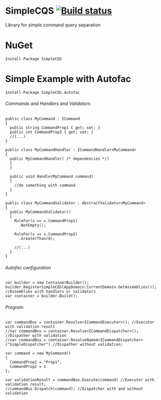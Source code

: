 # SimpleCQS [![Build status](https://ci.appveyor.com/api/projects/status/aneojew2ehsgaijo/branch/master?retina=true)](https://ci.appveyor.com/project/JarosawLeszczyski/simplecqs/branch/master)

Library for simple command query separation



# NuGet
```
Install-Package SimpleCQS
```

# Simple Example with Autofac

```
Install-Package SimpleCQS.Autofac
```
###### Commands and Handlers and Validators
```
public class MyCommand : ICommand
{
  public string CommandProp1 { get; set; }
  public int CommandProp2 { get; set; }
  //(...)
}
  
public class MyCommandHandler : ICommandHandler<MyCommand>
{
  public MyCommandHandler( /* dependencies */)
  {
  }

  public void Handle(MyCommand command)
  {
    //do something with command
  }
}

public class MyCommandValidator : AbstractValidator<MyCommand>
{
  public MyCommandValidator()
  {
    RuleFor(x => x.CommandProp1)
      .NotEmpty();

    RuleFor(x => x.CommandProp2)
      .GreaterThan(0);

    //(...)
  }
}
```
###### Autofac configuration
```
var builder = new ContainerBuilder();
builder.RegisterSimpleCQS(AppDomain.CurrentDomain.GetAssemblies()); //Assemblies with handlers or validators
var container = builder.Build();
```
###### Program
```
var commandBus = container.Resolve<ICommandExecutor>(); //Executor with validation result
//var commandBus = container.Resolve<ICommandDispatcher>(); //Dispather with validation
//var commandBus = container.ResolveNamed<ICommandDispatcher>("SimpleDispatcher") //Dispather without validation;

var command = new MyCommand()
{
  CommandProp1 = "Prop1",
  CommandProp2 = 1
};

var validationResult = commandBus.Execute(command) //Executor with validation result;
//commandBus.Dispatch(command); //Dispatcher with and without validation
```
